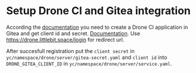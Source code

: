# Setup Drone CI and Gitea integration

According the [documentation](https://docs.drone.io/server/provider/gitea/) you need to create a Drone CI application in Gitea and get client id and secret. [Documentation](https://docs.drone.io/server/provider/gitea/). Use https://drone.littlebit.space/login for redirect url.

After succesfull registration put the `client secret` in `yc/namespace/drone/server/gitea-secret.yaml` and `client id` into `DRONE_GITEA_CLIENT_ID` in `yc/namespace/drone/server/service.yaml`.
